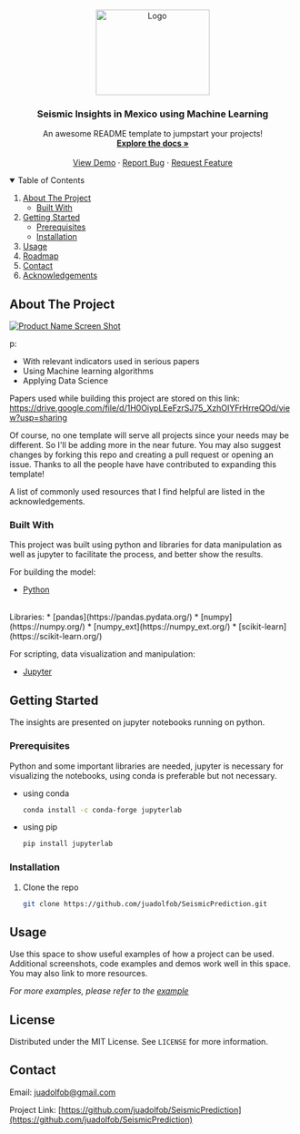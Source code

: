 <br />
<p align="center">
  <a href="https://github.com/othneildrew/Best-README-Template">
    <img src="https://i.imgur.com/6IUXvcW.png" alt="Logo" width="200" height="150">
  </a>
</p>


<h3 align="center">Seismic Insights in Mexico using Machine Learning</h3>

<p align="center">
    An awesome README template to jumpstart your projects!
    <br />
    <a href="https://github.com/othneildrew/Best-README-Template"><strong>Explore the docs »</strong></a>
    <br />
    <br />
    <a href="https://github.com/othneildrew/Best-README-Template">View Demo</a>
    ·
    <a href="https://github.com/othneildrew/Best-README-Template/issues">Report Bug</a>
    ·
    <a href="https://github.com/othneildrew/Best-README-Template/issues">Request Feature</a>
</p>

<!-- TABLE OF CONTENTS -->
<details open="open">
  <summary>Table of Contents</summary>
  <ol>
    <li>
      <a href="#about-the-project">About The Project</a>
      <ul>
        <li><a href="#built-with">Built With</a></li>
      </ul>
    </li>
    <li>
      <a href="#getting-started">Getting Started</a>
      <ul>
        <li><a href="#prerequisites">Prerequisites</a></li>
        <li><a href="#installation">Installation</a></li>
      </ul>
    </li>
    <li><a href="#usage">Usage</a></li>
    <li><a href="#roadmap">Roadmap</a></li>
    <li><a href="#contact">Contact</a></li>
    <li><a href="#acknowledgements">Acknowledgements</a></li>
  </ol>
</details>



<!-- ABOUT THE PROJECT -->

## About The Project

[![Product Name Screen Shot][product-screenshot]](https://example.com)



p:

* With relevant indicators used in serious papers
* Using Machine learning algorithms
* Applying Data Science

Papers used while building this project are stored on this link:
https://drive.google.com/file/d/1H0OiypLEeFzrSJ75_XzhOIYFrHrreQOd/view?usp=sharing

Of course, no one template will serve all projects since your needs may be different. So I'll be adding more in the near
future. You may also suggest changes by forking this repo and creating a pull request or opening an issue. Thanks to all
the people have have contributed to expanding this template!

A list of commonly used resources that I find helpful are listed in the acknowledgements.

### Built With

This project was built using python and libraries for data manipulation as well as jupyter to facilitate the process,
and better show the results.

For building the model:

* [Python](https://www.python.org/)
<br>
  Libraries:
  * [pandas](https://pandas.pydata.org/)
  * [numpy](https://numpy.org/)
  * [numpy_ext](https://numpy_ext.org/)
  * [scikit-learn](https://scikit-learn.org/)

For scripting, data visualization and manipulation:
  
* [Jupyter](https://jupyter.org/)

<!-- GETTING STARTED -->

## Getting Started

The insights are presented on jupyter notebooks running on python.

### Prerequisites

Python and some important libraries are needed, jupyter is necessary for visualizing the notebooks, using conda is preferable but not necessary.

* using conda
  ```bash
  conda install -c conda-forge jupyterlab
  ```
  
* using pip
  ```bash
  pip install jupyterlab
  ```
### Installation

1. Clone the repo
   ```sh
   git clone https://github.com/juadolfob/SeismicPrediction.git
   ```

<!-- USAGE EXAMPLES -->

## Usage

Use this space to show useful examples of how a project can be used. Additional screenshots, code examples and demos
work well in this space. You may also link to more resources.

_For more examples, please refer to the [example](https://example.com)_

<!-- LICENSE -->

## License

Distributed under the MIT License. See `LICENSE` for more information.

<!-- CONTACT -->

## Contact

Email: juadolfob@gmail.com

Project Link: [https://github.com/juadolfob/SeismicPrediction](https://github.com/juadolfob/SeismicPrediction)




[contributors-shield]: https://img.shields.io/github/contributors/othneildrew/Best-README-Template.svg?style=for-the-badge

[contributors-url]: https://github.com/othneildrew/Best-README-Template/graphs/contributors

[forks-shield]: https://img.shields.io/github/forks/othneildrew/Best-README-Template.svg?style=for-the-badge

[forks-url]: https://github.com/othneildrew/Best-README-Template/network/members

[stars-shield]: https://img.shields.io/github/stars/othneildrew/Best-README-Template.svg?style=for-the-badge

[stars-url]: https://github.com/othneildrew/Best-README-Template/stargazers

[issues-shield]: https://img.shields.io/github/issues/othneildrew/Best-README-Template.svg?style=for-the-badge

[issues-url]: https://github.com/othneildrew/Best-README-Template/issues

[license-shield]: https://img.shields.io/github/license/othneildrew/Best-README-Template.svg?style=for-the-badge

[license-url]: https://github.com/othneildrew/Best-README-Template/blob/master/LICENSE.txt

[linkedin-shield]: https://img.shields.io/badge/-LinkedIn-black.svg?style=for-the-badge&logo=linkedin&colorB=555

[linkedin-url]: https://linkedin.com/in/othneildrew

[product-screenshot]: https://i.imgur.com/6IUXvcW.png
